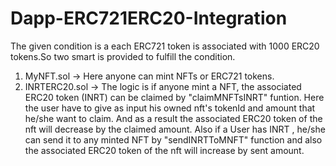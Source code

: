 # Dapp-ERC721ERC20-Integration
The given condition is a each ERC721 token is associated with 1000 ERC20 tokens.So two smart is provided to fulfill the condition.

1. MyNFT.sol -> Here anyone can mint NFTs or ERC721 tokens.
2. INRTERC20.sol -> The logic is if anyone mint a NFT, the associated ERC20 token (INRT) can be claimed by "claimMNFTsINRT" funtion. Here the user have to give as input his owned nft's tokenId and amount that he/she want to claim. And as a result the associated ERC20 token of the nft will decrease by the claimed amount. Also if a User has INRT , he/she can send it to any minted NFT by "sendINRTToMNFT" function and also the associated ERC20 token of the nft will increase by sent amount.
